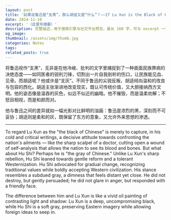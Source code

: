 ```yaml
---
layout: post
title: '如果说鲁迅是“支黑”，那么胡适又是“什么”？——If Lu Xun is the Black of Chinese, Then What is Hu Shi?'
date: 2024-11-10
excerpt: '（这里写摘要）'
description: 完整描述，用于搜索引擎与社交平台预览，最长 160 字，可与 excerpt 一致
og_image: 
thumbnail: /assets/img/thumb.jpg
categories: Notes
tags: 
related_posts: true
---
```


将鲁迅视作“支黑”，无非是在他冷峻、批判的文字里捕捉到了一种直面民族弊病的决绝态度——如同医者的锐利刀锋，切割出一片自我剖析的伤口，让民族能见血、见骨。而胡适呢？他或许是“支灰”。不同于鲁迅的尖锐反叛，胡适倾向温和的改良与包容的西化。胡适主张渐进地改变现实，既认可传统价值，又大胆接纳西方文明。他的姿态像是温吞的灰色，似远不似近的幽暗。他不摧毁，而是温柔劝解；不怒目相视，而是和颜而对。

他与鲁迅之间的差异就如一幅光影对比鲜明的油画：鲁迅是浓烈的黑，深刻而不可妥协；胡适则是柔和的灰，既保留了东方的意象，又允许外来思想的渗透。

---

To regard Lu Xun as the "the black of Chinese" is merely to capture, in his cold and critical writings, a decisive attitude towards confronting the nation's ailments — like the sharp scalpel of a doctor, cutting open a wound of self-analysis that allows the nation to see its blood and bones. But what about Hu Shi? Perhaps he is "the gray of Chinese." Unlike Lu Xun's sharp rebellion, Hu Shi leaned towards gentle reform and a tolerant Westernization. Hu Shi advocated for gradual change, recognizing traditional values while boldly accepting Western civilization. His stance resembles a subdued gray, a dimness that feels distant yet close. He did not destroy, but gently persuaded; he did not glare in anger, but responded with a friendly face.

The difference between him and Lu Xun is like a vivid oil painting of contrasting light and shadow: Lu Xun is a deep, uncompromising black, while Hu Shi is a soft gray, preserving Eastern imagery while allowing foreign ideas to seep in.